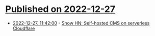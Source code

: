 # [Published on 2022-12-27](index.md)

* [2022-12-27, 11:42:00](https://news.ycombinator.com/item?id=34147825) - [Show HN: Self-hosted CMS on serverless Cloudflare](https://github.com/microfeed/microfeed)
